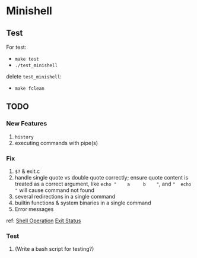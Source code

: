 # Minishell

## Test

For test:
- `make test`
- `./test_minishell`

delete `test_minishell`:
- `make fclean`

## TODO

### New Features
1. `history`
2. executing commands with pipe(s)

### Fix
1. `$?` & exit.c 
2. handle single quote vs double quote correctly; ensure quote content is treated as a correct argument, like `echo "    a     b    "`, and `"  echo   "` will cause command not found
3. several redirections in a single command
4. builtin functions & system binaries in a single command
5. Error messages

ref:
[Shell Operation](https://www.gnu.org/savannah-checkouts/gnu/bash/manual/html_node/Shell-Operation.html)
[Exit Status](https://www.gnu.org/savannah-checkouts/gnu/bash/manual/html_node/Exit-Status.html)



### Test
1. (Write a bash script for testing?) 